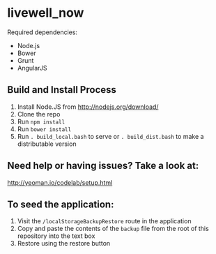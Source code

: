 livewell_now
============
Required dependencies:
- Node.js
- Bower
- Grunt
- AngularJS

Build and Install Process
-------------------------
1. Install Node.JS from http://nodejs.org/download/
2. Clone the repo
3. Run `npm install`
4. Run `bower install`
5. Run `. build_local.bash` to serve or `. build_dist.bash` to make a distributable version

Need help or having issues? Take a look at:
-------------------------------------------
http://yeoman.io/codelab/setup.html

To seed the application:
------------------------
1. Visit the `/localStorageBackupRestore` route in the application
2. Copy and paste the contents of the `backup` file from the root of this repository into the text box
3. Restore using the restore button
